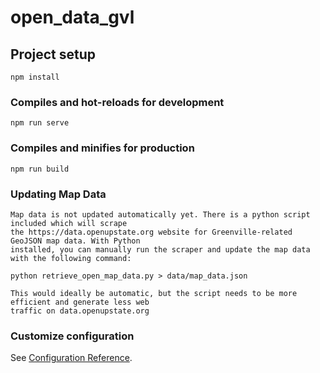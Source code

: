 # open_data_gvl

## Project setup
```
npm install
```

### Compiles and hot-reloads for development
```
npm run serve
```

### Compiles and minifies for production
```
npm run build
```


### Updating Map Data
```
Map data is not updated automatically yet. There is a python script included which will scrape
the https://data.openupstate.org website for Greenville-related GeoJSON map data. With Python
installed, you can manually run the scraper and update the map data with the following command:

python retrieve_open_map_data.py > data/map_data.json

This would ideally be automatic, but the script needs to be more efficient and generate less web
traffic on data.openupstate.org
```




### Customize configuration
See [Configuration Reference](https://cli.vuejs.org/config/).
